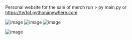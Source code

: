Personal website for the sale of merch
run > py main.py or https://tw1of.pythonanywhere.com

![image](https://github.com/user-attachments/assets/955e6a55-12d0-413f-921e-903001378e80)
![image](https://github.com/user-attachments/assets/ae72a470-3977-41a4-b8e9-b51be803318e)
![image](https://github.com/user-attachments/assets/b7b4be94-3063-4c65-a9cd-856ab26f63e2)

![image](https://github.com/user-attachments/assets/8dfcc859-30c3-4b62-a4da-47648770f25f)
